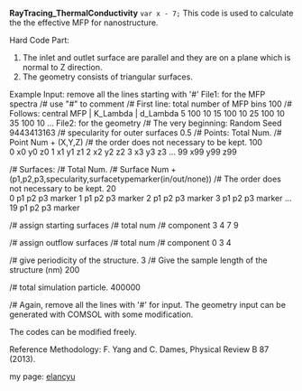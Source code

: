 **RayTracing_ThermalConductivity**
`var x - 7;`
This code is used to calculate the the effective MFP for nanostructure.

Hard Code Part:
1. The inlet and outlet surface are parallel and they are on a plane which is normal to Z direction.
2. The geometry consists of triangular surfaces.

Example Input: remove all the lines starting with '#'
File1: for the MFP spectra
/# use "#" to comment
/# First line: total number of MFP bins
100
/# Follows: central MFP | K_Lambda | d_Lambda
5     100    10
15    100    10
25    100    10
35    100    10
...
File2: for the geometry
/# The very beginning: Random Seed
9443413163
/# specularity for outer surfaces
0.5
/# Points: Total Num.
/# Point Num + (X,Y,Z)
/# the order does not necessary to be kept.
100         
0   x0  y0  z0
1   x1  y1  z1
2   x2  y2  z2
3   x3  y3  z3
...
99  x99 y99 z99     

/# Surfaces:
/# Total Num.
/# Surface Num + (p1,p2,p3,specularity,surfacetypemarker(in/out/none))
/# The order does not necessary to be kept.
20              
0   p1  p2  p3  marker
1   p1  p2  p3  marker
2   p1  p2  p3  marker
3   p1  p2  p3  marker
...
19  p1  p2  p3  marker        

/# assign starting surfaces
/# total num
/# component
3
4
7
9

/# assign outflow surfaces
/# total num
/# component
0
3
4

/# give periodicity of the structure.
3
/# Give the sample length of the structure (nm)
200

/# total simulation particle.
400000

/# Again, remove all the lines with '#' for input.
The geometry input can be generated with COMSOL with some modification.


The codes can be modified freely.

Reference Methodology: F. Yang and C. Dames, Physical Review B 87 (2013).

my page: [elancyu](https://github.com/elancyu)
